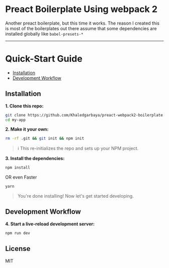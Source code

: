 # Preact Boilerplate Using webpack 2

Another preact boilerplate, but this time it works. The reason I created this is most of the boilerplates out there assume that some dependencies are installed globally like `babel-presets-*`

---


# Quick-Start Guide

- [Installation](#installation)
- [Development Workflow](#development-workflow)


## Installation

**1. Clone this repo:**

```sh
git clone https://github.com/Khaledgarbaya/preact-webpack2-boilerplate.git my-app
cd my-app
```


**2. Make it your own:**

```sh
rm -rf .git && git init && npm init
```

> :information_source: This re-initializes the repo and sets up your NPM project.


**3. Install the dependencies:**

```sh
npm install
```
OR even Faster

```sh
yarn
```

> You're done installing! Now let's get started developing.

## Development Workflow

**4. Start a live-reload development server:**

```sh
npm run dev
```

## License

MIT


[Preact]: https://github.com/developit/preact
[preact-compat]: https://github.com/developit/preact-compat
[webpack]: https://webpack.github.io
